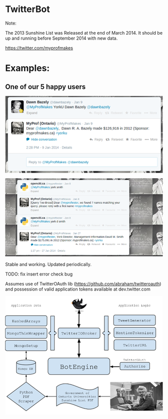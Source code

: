 TwitterBot 
===============

Note:

  The 2013 Sunshine List was Released at the end of March 2014.
  It should be up and running before September 2014 with new data.

https://twitter.com/myprofmakes

Examples:
===

One of our 5 happy users
---

![Alt text](dawn.png "dawn.png")

![Alt text](myprof1.png "samples")

Stable and working. Updated periodically. 

TODO: fix insert error check bug

Assumes use of TwitterOAuth lib (https://github.com/abraham/twitteroauth)
and possession of valid application tokens available at dev.twitter.com

![Alt text](app.png "big picture")
